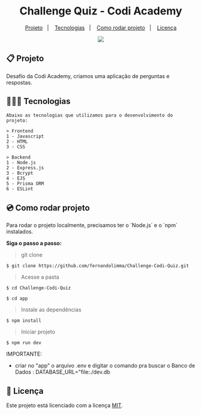   <h1 align="center">Challenge Quiz - Codi Academy</h1>

  <p align="center">
    <a href="#-projeto">Projeto</a>&nbsp;&nbsp;&nbsp;|&nbsp;&nbsp;&nbsp;
    <a href="#-tecnologias">Tecnologias</a>&nbsp;&nbsp;&nbsp;|&nbsp;&nbsp;&nbsp;
    <a href="#-como-rodar-projeto">Como rodar projeto</a>&nbsp;&nbsp;&nbsp;|&nbsp;&nbsp;&nbsp;
    <a href="#-licença">Licença</a>
  </p>

  <p align="center">
    <img src="https://img.shields.io/static/v1?label=license&message=MIT&color=49AA26&labelColor=000000" />
  </p>

 ## 📋 Projeto
 
  <p>
    Desafio da Codi Academy, criamos uma aplicação de perguntas e respostas.
  </p>


  ## 👨🏻‍💻 Tecnologias
  
    Abaixo as tecnologias que utilizamos para o desenvolvimento do projeto:

    > Frontend
    1 - Javascript
    2 - HTML
    3 - CSS

    > Backend
    1 - Node.js
    2 - Express.js
    3 - Bcrypt
    4 - EJS
    5 - Prisma ORM
    6 - ESLint
  </p>

  ## 💿 Como rodar projeto
  
  <p>Para rodar o projeto localmente, precisamos ter o `Node.js` e o `npm` instalados.</p>

  <Strong>Siga o passo a passo:</Strong>

  > git clone
  ```
  $ git clone https://github.com/fernandolimma/Challenge-Codi-Quiz.git
  ```

  > Acesse a pasta
  ```
  $ cd Challenge-Codi-Quiz
  ```

   ```
  $ cd app
  ```

  > Instale as dependências
  ```
  $ npm install
  ```

  > Iniciar projeto
  ```
  $ npm run dev
  ```

  IMPORTANTE: 
   
   - criar no "app" o arquivo .env e digitar o comando pra buscar o Banco de Dados : DATABASE_URL="file:./dev.db

  ## 📝 Licença
 
  Este projeto está licenciado com a licença [MIT](https://github.com/fernandolimma/Challenge-Codi-Quiz/blob/main/LICENSE).


